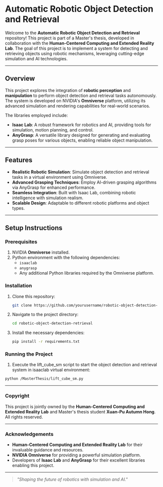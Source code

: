 # Automatic Robotic Object Detection and Retrieval

Welcome to the **Automatic Robotic Object Detection and Retrieval** repository! This project is part of a Master's thesis, developed in collaboration with the **Human-Centered Computing and Extended Reality Lab**. The goal of this project is to implement a system for detecting and retrieving objects using robotic mechanisms, leveraging cutting-edge simulation and AI technologies.

---

## Overview

This project explores the integration of **robotic perception** and **manipulation** to perform object detection and retrieval tasks autonomously. The system is developed on NVIDIA's **Omniverse** platform, utilizing its advanced simulation and rendering capabilities for real-world scenarios.

The libraries employed include:

- **Isaac Lab**: A robust framework for robotics and AI, providing tools for simulation, motion planning, and control.
- **AnyGrasp**: A versatile library designed for generating and evaluating grasp poses for various objects, enabling reliable object manipulation.

---

## Features

- **Realistic Robotic Simulation**: Simulate object detection and retrieval tasks in a virtual environment using Omniverse.
- **Advanced Grasping Techniques**: Employ AI-driven grasping algorithms via AnyGrasp for enhanced performance.
- **Seamless Integration**: Built with Isaac Lab, combining robotic intelligence with simulation realism.
- **Scalable Design**: Adaptable to different robotic platforms and object types.

---

## Setup Instructions

### Prerequisites

1. NVIDIA **Omniverse** installed.
2. Python environment with the following dependencies:
   - `isaaclab`
   - `anygrasp`
   - Any additional Python libraries required by the Omniverse platform.

### Installation

1. Clone this repository:
   ```bash
   git clone https://github.com/yourusername/robotic-object-detection-retrieval.git
   ```
   
2. Navigate to the project directory:
   ```bash
   cd robotic-object-detection-retrieval
   ```
3. Install the necessary dependencies:
   ```bash
   pip install -r requirements.txt
   ```

### Running the Project
1. Execute the lift_cube_sm script to start the object detection and retrieval system in isaaclab virtual environment:
  ```bash
  python /MasterThesis/lift_cube_sm.py
  ```

---

### Copyright
This project is jointly owned by the **Human-Centered Computing and Extended Reality Lab** and Master's thesis student **Xuan-Pu Autumn Hong**. All rights reserved.

---

### Acknowledgements
- **Human-Centered Computing and Extended Reality Lab** for their invaluable guidance and resources.
- **NVIDIA Omniverse** for providing a powerful simulation platform.
- Developers of **Isaac Lab** and **AnyGrasp** for their excellent libraries enabling this project.

---
> *"Shaping the future of robotics with simulation and AI."*

